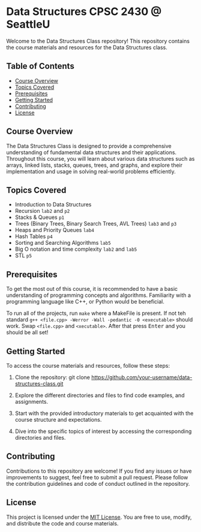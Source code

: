 # Data Structures CPSC 2430 @ SeattleU

Welcome to the Data Structures Class repository! This repository contains the course materials and resources for the Data Structures class.

## Table of Contents

- [Course Overview](#course-overview)
- [Topics Covered](#topics-covered)
- [Prerequisites](#prerequisites)
- [Getting Started](#getting-started)
- [Contributing](#contributing)
- [License](#license)

## Course Overview

The Data Structures Class is designed to provide a comprehensive understanding of fundamental data structures and their applications. Throughout this course, you will learn about various data structures such as arrays, linked lists, stacks, queues, trees, and graphs, and explore their implementation and usage in solving real-world problems efficiently.

## Topics Covered

- Introduction to Data Structures
- Recursion `lab2` and  `p2`
- Stacks & Queues `p1`
- Trees (Binary Trees, Binary Search Trees, AVL Trees) `lab3` and `p3`
- Heaps and Priority Queues `lab4`
- Hash Tables `p4`
- Sorting and Searching Algorithms `lab5`
- Big O notation and time complexity `lab2` and `lab5`
- STL `p5`

## Prerequisites

To get the most out of this course, it is recommended to have a basic understanding of programming concepts and algorithms. Familiarity with a programming language like C++, or Python would be beneficial.

To run all of the projects, run `make` where a MakeFile is present. If not teh standard `g++ <file.cpp> -Werror -Wall -pedantic -0 <executable>` should work. Swap `<file.cpp>` and `<xecutable>`. After that press <kbd>Enter</kbd> and you should be all set!

## Getting Started

To access the course materials and resources, follow these steps:

1. Clone the repository:
git clone https://github.com/your-username/data-structures-class.git


2. Explore the different directories and files to find code examples, and assignments.

3. Start with the provided introductory materials to get acquainted with the course structure and expectations.

4. Dive into the specific topics of interest by accessing the corresponding directories and files.

## Contributing

Contributions to this repository are welcome! If you find any issues or have improvements to suggest, feel free to submit a pull request. Please follow the contribution guidelines and code of conduct outlined in the repository.

## License

This project is licensed under the [MIT License](LICENSE). You are free to use, modify, and distribute the code and course materials.
